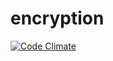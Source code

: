 # encryption
[![Code Climate](https://codeclimate.com/github/Planifica/encryption/badges/gpa.svg)](https://codeclimate.com/github/Planifica/encryption)
